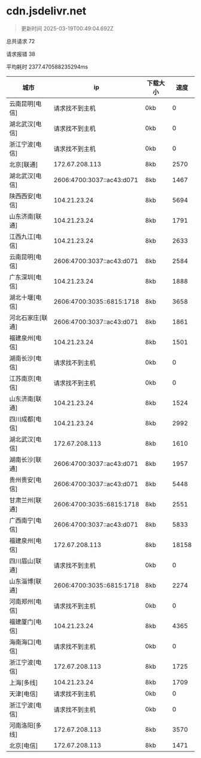 
  # cdn.jsdelivr.net

  > 更新时间 2025-03-19T00:49:04.692Z
  
  总共请求 72

  请求报错 38

  平均耗时 2377.470588235294ms

|城市|ip|下载大小|速度|
|-----|----------|---|---|
|云南昆明[电信]|请求找不到主机|0kb|0|
|湖北武汉[电信]|请求找不到主机|0kb|0|
|浙江宁波[电信]|请求找不到主机|0kb|0|
|北京[联通]|172.67.208.113|8kb|2570|
|湖北武汉[电信]|2606:4700:3037::ac43:d071|8kb|1467|
|陕西西安[电信]|104.21.23.24|8kb|5694|
|山东济南[联通]|104.21.23.24|8kb|1791|
|江西九江[电信]|104.21.23.24|8kb|2633|
|云南昆明[电信]|2606:4700:3037::ac43:d071|8kb|2584|
|广东深圳[电信]|104.21.23.24|8kb|1888|
|湖北十堰[电信]|2606:4700:3035::6815:1718|8kb|3658|
|河北石家庄[联通]|2606:4700:3037::ac43:d071|8kb|1861|
|福建泉州[电信]|104.21.23.24|8kb|1501|
|湖南长沙[电信]|请求找不到主机|0kb|0|
|江苏南京[电信]|请求找不到主机|0kb|0|
|山东济南[联通]|104.21.23.24|8kb|1524|
|四川成都[电信]|104.21.23.24|8kb|2992|
|湖北武汉[电信]|172.67.208.113|8kb|1610|
|湖南长沙[联通]|2606:4700:3037::ac43:d071|8kb|1957|
|贵州贵安[电信]|2606:4700:3037::ac43:d071|8kb|5448|
|甘肃兰州[联通]|2606:4700:3035::6815:1718|8kb|2551|
|广西南宁[电信]|2606:4700:3037::ac43:d071|8kb|5833|
|福建泉州[电信]|172.67.208.113|8kb|18158|
|四川眉山[联通]|请求找不到主机|0kb|0|
|山东淄博[联通]|2606:4700:3035::6815:1718|8kb|2274|
|河南郑州[电信]|请求找不到主机|0kb|0|
|福建厦门[电信]|104.21.23.24|8kb|4365|
|海南海口[电信]|请求找不到主机|0kb|0|
|浙江宁波[电信]|172.67.208.113|8kb|1725|
|上海[多线]|104.21.23.24|8kb|1709|
|天津[电信]|请求找不到主机|0kb|0|
|浙江宁波[电信]|请求找不到主机|0kb|0|
|河南洛阳[多线]|172.67.208.113|8kb|3570|
|北京[电信]|172.67.208.113|8kb|1471|

  